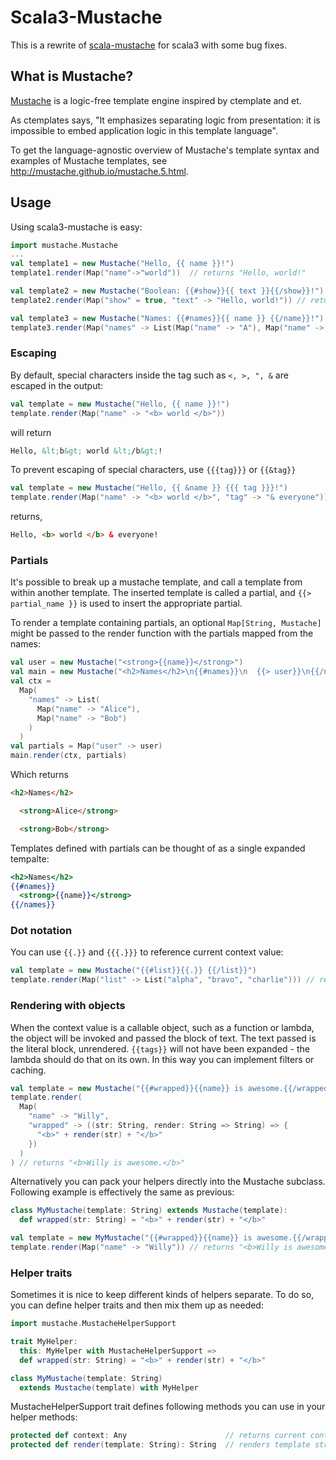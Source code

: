 # Scala3-Mustache

This is a rewrite of [scala-mustache][4] for scala3 with some bug fixes.

## What is Mustache?

[Mustache][1] is a logic-free template engine inspired by ctemplate and et. 

As ctemplates says, "It emphasizes separating logic from presentation: it is impossible
to embed application logic in this template language".

To get the language-agnostic overview of Mustache's template syntax and examples of
Mustache templates, see <http://mustache.github.io/mustache.5.html>. 


## Usage

Using scala3-mustache is easy:
``` scala
import mustache.Mustache
...
val template1 = new Mustache("Hello, {{ name }}!")
template1.render(Map("name"->"world"))  // returns "Hello, world!"

val template2 = new Mustache("Boolean: {{#show}}{{ text }}{{/show}}!")
template2.render(Map("show" = true, "text" -> "Hello, world!")) // returns "Boolean: Hello, world!"

val template3 = new Mustache("Names: {{#names}}{{ name }} {{/name}}!")
template3.render(Map("names" -> List(Map("name" -> "A"), Map("name" -> "B")) // returns "Names: A B "
```

### Escaping 

By default, special characters inside the tag such as `<, >, ", &` are escaped in the
output:
``` scala
val template = new Mustache("Hello, {{ name }}!")
template.render(Map("name" -> "<b> world </b>")) 
```
will return
``` html
Hello, &lt;b&gt; world &lt;/b&gt;!
```
To prevent escaping of special characters, use `{{{tag}}}` or `{{&tag}}`
``` scala
val template = new Mustache("Hello, {{ &name }} {{{ tag }}}!")
template.render(Map("name" -> "<b> world </b>", "tag" -> "& everyone"))
```
returns,
``` html
Hello, <b> world </b> & everyone!
```

### Partials

It's possible to break up a mustache template, and call a template from within another
template. The inserted template is called a partial, and `{{> partial_name }}` is used
to insert the appropriate partial. 

To render a template containing partials, an optional `Map[String, Mustache]` might be
passed to the render function with the partials mapped from the names:

``` scala
val user = new Mustache("<strong>{{name}}</strong>")
val main = new Mustache("<h2>Names</h2>\n{{#names}}\n  {{> user}}\n{{/names}}")
val ctx =
  Map(
    "names" -> List(
      Map("name" -> "Alice"),
      Map("name" -> "Bob")
    )
  )
val partials = Map("user" -> user)
main.render(ctx, partials)
```
Which returns
```html
<h2>Names</h2>

  <strong>Alice</strong>

  <strong>Bob</strong>

```
Templates defined with partials can be thought of as a single expanded tempalte:
``` mustache
<h2>Names</h2>
{{#names}}
  <strong>{{name}}</strong>
{{/names}}
```

### Dot notation

You can use `{{.}}` and `{{{.}}}` to reference current context value:
``` scala
val template = new Mustache("{{#list}}{{.}} {{/list}}")
template.render(Map("list" -> List("alpha", "bravo", "charlie"))) // returns "alpha bravo charlie "
```

### Rendering with objects

When the context value is a callable object, such as a function or lambda, the object
will be invoked and passed the block of text. The text passed is the literal block,
unrendered. `{{tags}}` will not have been expanded - the lambda should do that on its
own. In this way you can implement filters or caching.
``` scala
val template = new Mustache("{{#wrapped}}{{name}} is awesome.{{/wrapped}}")
template.render(
  Map(
    "name" -> "Willy",
    "wrapped" -> ((str: String, render: String => String) => {
      "<b>" + render(str) + "</b>"
    })
  )
) // returns "<b>Willy is awesome.</b>"
```

Alternatively you can pack your helpers directly into the Mustache subclass. Following
example is effectively the same as previous:
``` scala
class MyMustache(template: String) extends Mustache(template):
  def wrapped(str: String) = "<b>" + render(str) + "</b>"

val template = new MyMustache("{{#wrapped}}{{name}} is awesome.{{/wrapped}}") 
template.render(Map("name" -> "Willy")) // returns "<b>Willy is awesome.</b>"
```

### Helper traits

Sometimes it is nice to keep different kinds of helpers separate. To do so, you can
define helper traits and then mix them up as needed:
``` scala
import mustache.MustacheHelperSupport

trait MyHelper:
  this: MyHelper with MustacheHelperSupport =>
  def wrapped(str: String) = "<b>" + render(str) + "</b>"

class MyMustache(template: String) 
  extends Mustache(template) with MyHelper
```
MustacheHelperSupport trait defines following methods you can use in your helper methods:
``` scala
protected def context: Any                      // returns current context
protected def render(template: String): String  // renders template string
```

[1]: https://mustache.github.io/
[2]: https://www.scala-sbt.org/
[3]: https://github.com/rallyhealth/weePickle/
[4]: https://github.com/vspy/scala-mustache

